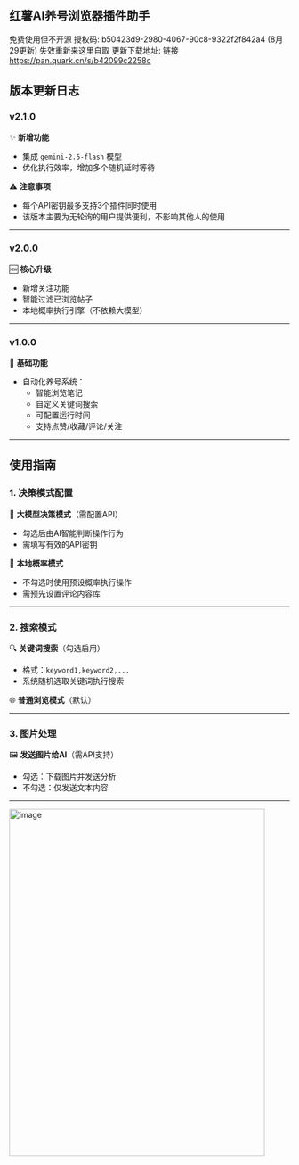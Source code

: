 ## 红薯AI养号浏览器插件助手
免费使用但不开源
授权码:   b50423d9-2980-4067-90c8-9322f2f842a4 (8月29更新)  失效重新来这里自取
更新下载地址:
链接 https://pan.quark.cn/s/b42099c2258c

## 版本更新日志

### v2.1.0
✨ **新增功能**
- 集成 `gemini-2.5-flash` 模型
- 优化执行效率，增加多个随机延时等待

⚠️ **注意事项**
- 每个API密钥最多支持3个插件同时使用
- 该版本主要为无轮询的用户提供便利，不影响其他人的使用

---

### v2.0.0
🆕 **核心升级**
- 新增关注功能
- 智能过滤已浏览帖子
- 本地概率执行引擎（不依赖大模型）

---

### v1.0.0
🤖 **基础功能**
- 自动化养号系统：
  - 智能浏览笔记
  - 自定义关键词搜索
  - 可配置运行时间
  - 支持点赞/收藏/评论/关注

---

## 使用指南

### 1. 决策模式配置
🔘 **大模型决策模式**（需配置API）
- 勾选后由AI智能判断操作行为
- 需填写有效的API密钥

🔘 **本地概率模式**
- 不勾选时使用预设概率执行操作
- 需预先设置评论内容库

---

### 2. 搜索模式
🔍 **关键词搜索**（勾选启用）
- 格式：`keyword1,keyword2,...`
- 系统随机选取关键词执行搜索

🌐 **普通浏览模式**（默认）

---

### 3. 图片处理
🖼️ **发送图片给AI**（需API支持）
- 勾选：下载图片并发送分析
- 不勾选：仅发送文本内容

---
<img width="459" height="623" alt="image" src="https://github.com/user-attachments/assets/eeee9fbc-62c3-4cdc-9827-693ba4239771" />

